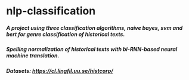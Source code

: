 # nlp-classification

##### A project using three classification algorithms, naive bayes, svm and bert for genre classification of historical texts.
##### Spelling normalization of historical texts with bi-RNN-based neural machine translation.
##### Datasets: https://cl.lingfil.uu.se/histcorp/
